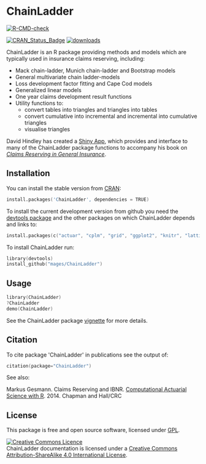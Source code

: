 # ChainLadder 
<!-- badges: start -->
[![R-CMD-check](https://github.com/mages/ChainLadder/workflows/R-CMD-check/badge.svg)](https://github.com/mages/ChainLadder/actions)
<!-- badges: end --> 
[![CRAN\_Status\_Badge](https://www.r-pkg.org/badges/version/ChainLadder)](https://cran.r-project.org/package=ChainLadder) [![downloads](https://cranlogs.r-pkg.org/badges/grand-total/ChainLadder)](https://cran.r-project.org/package=ChainLadder)


ChainLadder is an R package providing methods and models which are typically 
used in insurance claims reserving, including:

- Mack chain-ladder, Munich chain-ladder and Bootstrap models
- General multivariate chain ladder-models 
- Loss development factor fitting and Cape Cod models 
- Generalized linear models 
- One year claims development result functions
- Utility functions to:
  - convert tables into triangles and triangles into tables 
  - convert cumulative into incremental and incremental into cumulative triangles
  - visualise triangles

David Hindley has created a [Shiny App](https://davidjhindley.com/shiny/claimsreserving/), which provides and interface to many of the ChainLadder package functions to accompany his book on [*Claims Reserving in General Insurance*](https://www.cambridge.org/gb/academic/subjects/mathematics/optimization-or-and-risk-analysis/claims-reserving-general-insurance?format=HB&isbn=9781107076938#Xdlv1szU8mUQoG50.97).

## Installation

You can install the stable version from
[CRAN](https://cran.r-project.org/package=ChainLadder):

```s
install.packages('ChainLadder', dependencies = TRUE)
```

To install the current development version from github you need the [devtools package](https://cran.r-project.org/package=devtools) and the other packages on which ChainLadder depends and links to:

```s
install.packages(c("actuar", "cplm", "grid", "ggplot2", "knitr", "lattice", "Matrix", "MASS", "rmarkdown", "RUnit", "systemfit",  "statmod", "tweedie"))
```

To install ChainLadder run:
```s
library(devtools)
install_github("mages/ChainLadder")
```

## Usage

```s
library(ChainLadder)
?ChainLadder
demo(ChainLadder)
```

See the ChainLadder package [vignette](https://cran.r-project.org/package=ChainLadder/vignettes/ChainLadder.pdf) for more details. 

## Citation

To cite package 'ChainLadder' in publications see the output of:
```s
citation(package="ChainLadder")
```

See also:

  Markus Gesmann. Claims Reserving and IBNR. [Computational Actuarial Science
  with R](https://www.crcpress.com/product/isbn/9781466592599). 2014. Chapman and Hall/CRC

## License

This package is free and open source software, licensed under [GPL](https://www.gnu.org/copyleft/gpl.html).

<a rel="license" href="https://creativecommons.org/licenses/by-sa/4.0/deed.en_GB"><img alt="Creative Commons Licence" class="c1" src="https://i.creativecommons.org/l/by-sa/4.0/80x15.png" /></a><br />
<span>ChainLadder documentation</span> is licensed under a <a rel="license" href="https://creativecommons.org/licenses/by-sa/4.0/deed.en_GB">Creative Commons Attribution-ShareAlike 4.0 International License</a>. 

